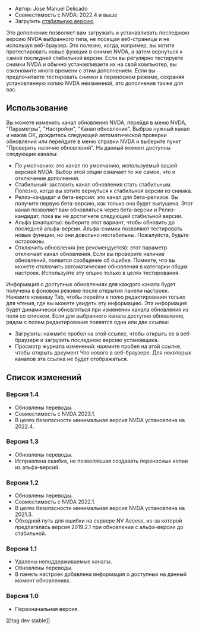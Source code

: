 * Автор: Jose Manuel Delicado
* Совместимость с NVDA: 2022.4 и выше
* Загрузить [стабильную версию][1]

Это дополнение позволяет вам загружать и устанавливать последнюю версию NVDA выбранного типа, не посещая веб-страницы и не используя веб-браузер. Это полезно, когда, например, вы хотите протестировать новые функции в снимке NVDA, а затем вернуться к самой последней стабильной версии. Если вы регулярно тестируете снимки NVDA и обычно устанавливаете их на свой компьютер, вы сэкономите много времени с этим дополнением. Если вы предпочитаете тестировать снимки в переносном режиме, сохраняя установленную копию NVDA неизменной, это дополнение также для вас.

## Использование

Вы можете изменить канал обновления NVDA, перейдя в меню NVDA, "Параметры", "Настройки", "Канал обновления". Выбрав нужный канал и нажав OK, дождитесь следующей автоматической проверки обновлений или перейдите в меню справки NVDA и выберите пункт "Проверить наличие обновлений". На данный момент доступны следующие каналы:

* По умолчанию: это канал по умолчанию, используемый вашей версией NVDA. Выбор этой опции означает то же самое, что и отключение дополнения.
* Стабильный: заставить канал обновления стать стабильным. Полезно, когда вы хотите вернуться к стабильной версии из снимка.
* Релиз-кандидат и бета-версия: это канал для бета-релизов. Вы получите первую бета-версию, как только она будет выпущена. Этот канал позволяет вам обновляться через бета-версии и Релиз-кандидат, пока вы не достигнете следующей стабильной версии.
* Альфа (снапшоты): выберите этот вариант, чтобы обновить до последней альфа-версии. Альфа-снимки позволяют тестировать новые функции, но они довольно нестабильны. Пожалуйста, будьте осторожны.
* Отключить обновления (не рекомендуется): этот параметр отключает канал обновления. Если вы проверите наличие обновлений, появится сообщение об ошибке. Помните, что вы можете отключить автоматические обновления в категории общих настроек. Используйте эту опцию только в целях тестирования.

Информация о доступных обновлениях для каждого канала будет получена в фоновом режиме после открытия панели настроек. Нажмите клавишу Tab, чтобы перейти к полю редактирования только для чтения, где вы можете увидеть эту информацию. Эта информация будет динамически обновляться при изменении канала обновления из поля со списком. Если для выбранного канала доступно обновление, рядом с полем редактирования появятся одна или две ссылки:

* Загрузить: нажмите пробел на этой ссылке, чтобы открыть ее в веб-браузере и загрузить последнюю версию установщика.
* Просмотр журнала изменений: нажмите пробел на этой ссылке, чтобы открыть документ Что нового в веб-браузере. Для некоторых каналов эта ссылка не будет отображаться.

## Список изменений

### Версия 1.4

* Обновлены переводы.
* Совместимость с NVDA 2023.1.
* В целях безопасности минимальная версия NVDA установлена на 2022.4.

### Версия 1.3

* Обновлены переводы.
* Исправлена ошибка, не позволявшая создавать переносные копии из альфа-версий.

### Версия 1.2

* Обновлены переводы.
* Совместимость с NVDA 2022.1.
* В целях безопасности минимальная версия NVDA установлена на 2021.3.
* Обходной путь для ошибки на сервере NV Access, из-за которой предлагалась версия 2019.2.1 при обновлении с альфа-версии до стабильной.

### Версия 1.1

* Удалены неподдерживаемые каналы.
* Обновлены переводы.
* В панель настроек добавлена информация о доступных на данный момент обновлениях.

### Версия 1.0

* Первоначальная версия.

[[!tag dev stable]]

[1]: https://addons.nvda-project.org/files/get.php?file=updchannelselect
